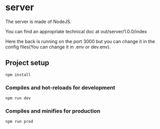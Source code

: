 # server

The server is made of NodeJS.

You can find an appropriate technical doc at out/server/1.0.0/index

Here the back is running on the port 3000 but you can change it in the config files(You can change it in .env or dev.env). 

## Project setup
```
npm install
```

### Compiles and hot-reloads for development
```
npm run dev
```

### Compiles and minifies for production
```
npm run prod
```

